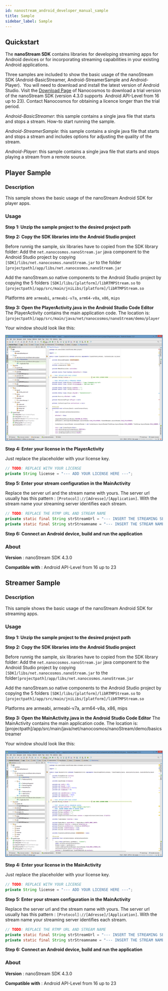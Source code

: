 ```yaml
---
id: nanostream_android_developer_manual_sample
title: Sample
sidebar_label: Sample
---
```


## Quickstart

The **nanoStream SDK** contains libraries for developing streaming apps for Android devices or for incorporating streaming capabilities in your existing Android applications.

Three samples are included to show the basic usage of the nanoStream SDK (Android-BasicStreamer, Android-StreamerSample and Android-Player).  You will need to download and install the latest version of Android Studio. Visit the [Download Page](http://www.nanocosmos.de/v4/order/demo.php) of Nanocosmos to download a trial version of the nanoStream SDK (version 4.3.0 supports  Android API-Level from 16 up to 23). Contact Nanocosmos for obtaining a licence longer than the trial period.



*Android-BasicStreamer*: this sample contains a single java file that starts and stops a stream. How-to start running the sample.

*Android-StreamerSample*: this sample contains a single java file that starts and stops a stream and includes options for adjusting the quality of the stream.

*Android-Player*: this sample contains a single java file that starts and stops playing a stream from a remote source.



## Player Sample

### Description

This sample shows the basic usage of the nanoStream Android SDK for player apps.

### Usage

**Step 1: Unzip the sample project to the desired project path**



**Step 2: Copy the SDK libraries into the Android Studio project**

Before runnig the sample, six libraries have to copied from the SDK library folder:
Add the ``net.nanocosmos.nanoStream.jar`` java component to the Android Studio project by copying ``[SDK]/libs/net.nanocosmos.nanoStream.jar`` to the folder `[projectpath]/app/libs/net.nanocosmos.nanoStream.jar`

Add the nanoStream.so native components to the Android Studio project by copying the 5 folders `[SDK]/libs/[platform]/libRTMPStream.so` to
`[projectpath]/app/src/main/jniLibs/[platform]/libRTMPStream.so`

Platforms are `armeabi`, `armeabi-v7a`, `arm64-v8a`, `x86`, `mips`



**Step 3: Open the PlayerActivity.java in the Android Studio Code Editor**
The PlayerActivity contains the main application code. The location is:
`[projectpath]/app/src/main/java/net/nanocosmos/nanoStream/demo/player`

Your window should look like this:

![Git-Android-Player](../../assets/nanostream/android/android_sample_player_studio.png)



**Step 4: Enter your license in the PlayerActivity**

Just replace the placeholder with your license key.
```java
// TODO: REPLACE WITH YOUR LICENSE
private String license = "--- ADD YOUR LICENSE HERE ---";
```



**Step 5: Enter your stream configuration in the MainActivity**

Replace the server url and the stream name with yours.
The server url usually has this pattern : `[Protocol]://[Adresse]/[Application]`.
With the stream name your streaming server identifies each stream.

```java
// TODO: REPLACE THE RTMP URL AND STREAM NAME
private static final String strStreamUrl = "--- INSERT THE STREAMING SERVER URL ---";
private static final String strStreamname = "--- INSERT THE STREAM NAME OR FILE NAME ---";
```



**Step 6: Connect an Android device, build and run the application**



### About

**Version** : nanoStream SDK 4.3.0

**Compatible with** : Android API-Level from 16 up to 23



## Streamer Sample

### Description

This sample shows the basic usage of the nanoStream Android SDK for streaming apps.

### Usage

**Step 1: Unzip the sample project to the desired project path**



**Step 2: Copy the SDK libraries into the Android Studio project**

Before runnig the sample, six libraries have to copied from the SDK library folder:
Add the ``net.nanocosmos.nanoStream.jar`` java component to the Android Studio project by copying ``[SDK]/libs/net.nanocosmos.nanoStream.jar`` to the folder``[projectpath]/app/libs/net.nanocosmos.nanoStream.jar``

Add the nanoStream.so native components to the Android Studio project by copying the 5 folders ``[SDK]/libs/[platform]/libRTMPStream.so`` to
``[projectpath]/app/src/main/jniLibs/[platform]/libRTMPStream.so``

Platforms are armeabi, armeabi-v7a, arm64-v8a, x86, mips



**Step 3: Open the MainActivity.java in the Android Studio Code Editor**
The MainActivity contains the main application code. The location is:
[projectpath]/app/src/main/java/net/nanocosmos/nanoStream/demo/basicstreamer

Your window should look like this:

![Git-Android-Streamer](../../assets/nanostream/android/android_sample_streamer_studio.png)



**Step 4: Enter your license in the MainActivity**

Just replace the placeholder with your license key.
```java
// TODO: REPLACE WITH YOUR LICENSE
private String license = "--- ADD YOUR LICENSE HERE ---";
```



**Step 5: Enter your stream configuration in the MainActivity**

Replace the server url and the stream name with yours.
The server url usually has this pattern : `[Protocol]://[Adresse]/[Application]`.
With the stream name your streaming server identifies each stream.
```java
// TODO: REPLACE THE RTMP URL AND STREAM NAME
private static final String strStreamUrl = "--- INSERT THE STREAMING SERVER URL ---";
private static final String strStreamname = "--- INSERT THE STREAM NAME OR FILE NAME ---";
```

**Step 6: Connect an Android device, build and run the application**


### About

**Version** : nanoStream SDK 4.3.0

**Compatible with** : Android API-Level from 16 up to 23